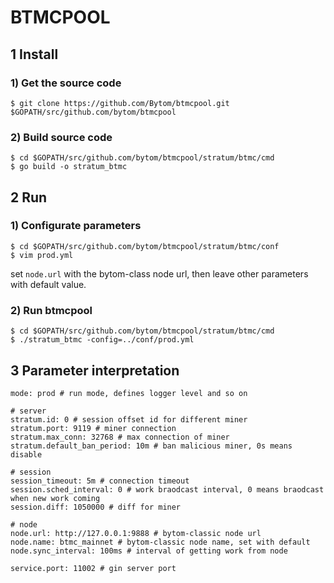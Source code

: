 BTMCPOOL
======

## 1 Install

### 1) Get the source code

```
$ git clone https://github.com/Bytom/btmcpool.git $GOPATH/src/github.com/bytom/btmcpool
```

### 2) Build source code

```
$ cd $GOPATH/src/github.com/bytom/btmcpool/stratum/btmc/cmd
$ go build -o stratum_btmc
```

## 2 Run

### 1) Configurate parameters

```
$ cd $GOPATH/src/github.com/bytom/btmcpool/stratum/btmc/conf
$ vim prod.yml
```

set `node.url` with the bytom-class node url, then leave other parameters with default value.

### 2) Run btmcpool

```
$ cd $GOPATH/src/github.com/bytom/btmcpool/stratum/btmc/cmd
$ ./stratum_btmc -config=../conf/prod.yml
```

## 3 Parameter interpretation

```
mode: prod # run mode, defines logger level and so on

# server
stratum.id: 0 # session offset id for different miner
stratum.port: 9119 # miner connection
stratum.max_conn: 32768 # max connection of miner
stratum.default_ban_period: 10m # ban malicious miner, 0s means disable

# session
session_timeout: 5m # connection timeout
session.sched_interval: 0 # work braodcast interval, 0 means braodcast when new work coming
session.diff: 1050000 # diff for miner

# node
node.url: http://127.0.0.1:9888 # bytom-classic node url
node.name: btmc_mainnet # bytom-classic node name, set with default
node.sync_interval: 100ms # interval of getting work from node

service.port: 11002 # gin server port
```
